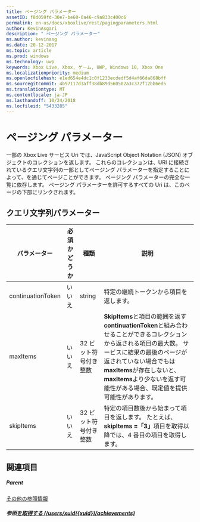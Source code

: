 ```yaml
---
title: ページング パラメーター
assetID: f8d059fd-30e7-be60-0a46-c9a833c400c6
permalink: en-us/docs/xboxlive/rest/pagingparameters.html
author: KevinAsgari
description: " ページング パラメーター"
ms.author: kevinasg
ms.date: 20-12-2017
ms.topic: article
ms.prod: windows
ms.technology: uwp
keywords: Xbox Live, Xbox, ゲーム, UWP, Windows 10, Xbox One
ms.localizationpriority: medium
ms.openlocfilehash: e1ed654e4dc1c0f1233ecdedf5d4af66da868bff
ms.sourcegitcommit: 4b97117d3aff38db89d560502a3c372f12bb6ed5
ms.translationtype: MT
ms.contentlocale: ja-JP
ms.lasthandoff: 10/24/2018
ms.locfileid: "5433285"
---
```

# <a name="paging-parameters"></a>ページング パラメーター
 
一部の Xbox Live サービス Uri では、JavaScript Object Notation (JSON) オブジェクトのコレクションを返します。 これらのコレクションは、URI に接続されているクエリ文字列の一部としてページング パラメーターを指定することによって、を通じてページことができます。 ページング パラメーターの完全な一覧に依存します。 ページング パラメーターを許可するすべての Uri は、このページの下部にリンクされます。
 
<a id="ID4E2"></a>

 
## <a name="query-string-parameters"></a>クエリ文字列パラメーター 
 
| パラメーター| 必須かどうか| 種類| 説明| 
| --- | --- | --- | --- | 
| continuationToken| いいえ| string| 特定の継続トークンから項目を返します。 | 
| maxItems| いいえ| 32 ビット符号付き整数| <b>SkipItems</b>と項目の範囲を返す<b>continuationToken</b>と組み合わせることができるコレクションから返される項目の最大数。 サービスに結果の最後のページが返されていない場合でもは<b>maxItems</b>が存在しないと、 <b>maxItems</b>より少ないを返す可能性がある場合、既定値を提供可能性があります。 | 
| skipItems| いいえ| 32 ビット符号付き整数| 特定の項目数後から始まって項目を返します。 たとえば、 <b>skipItems =「3」</b>項目を取得以降では、4 番目の項目を取得します。 | 
  
<a id="ID4EDD"></a>

 
## <a name="see-also"></a>関連項目
 
<a id="ID4EFD"></a>

 
##### <a name="parent"></a>Parent  

[その他の参照情報](atoc-xboxlivews-reference-additional.md)

  
<a id="ID4ERD"></a>

 
##### <a name="reference--get-usersxuidxuidachievementsuriachievementsuri-achievementsusersxuidachievementsgetv2md"></a>参照[を取得する (/users/xuid({xuid})/achievements)](../uri/achievements/uri-achievementsusersxuidachievementsgetv2.md)

   